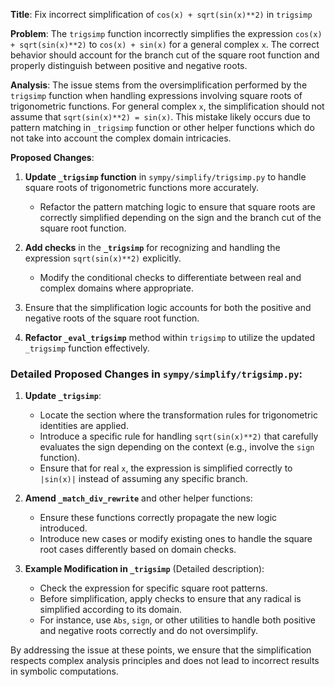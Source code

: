 **Title**: Fix incorrect simplification of `cos(x) + sqrt(sin(x)**2)` in `trigsimp`

**Problem**: The `trigsimp` function incorrectly simplifies the expression `cos(x) + sqrt(sin(x)**2)` to `cos(x) + sin(x)` for a general complex `x`. The correct behavior should account for the branch cut of the square root function and properly distinguish between positive and negative roots.

**Analysis**: The issue stems from the oversimplification performed by the `trigsimp` function when handling expressions involving square roots of trigonometric functions. For general complex `x`, the simplification should not assume that `sqrt(sin(x)**2) = sin(x)`. This mistake likely occurs due to pattern matching in `_trigsimp` function or other helper functions which do not take into account the complex domain intricacies.

**Proposed Changes**:

1. **Update `_trigsimp` function** in `sympy/simplify/trigsimp.py` to handle square roots of trigonometric functions more accurately.
   - Refactor the pattern matching logic to ensure that square roots are correctly simplified depending on the sign and the branch cut of the square root function.
   
2. **Add checks** in the **`_trigsimp`** for recognizing and handling the expression `sqrt(sin(x)**2)` explicitly.
   - Modify the conditional checks to differentiate between real and complex domains where appropriate.
   
3. Ensure that the simplification logic accounts for both the positive and negative roots of the square root function.

4. **Refactor `_eval_trigsimp`** method within `trigsimp` to utilize the updated `_trigsimp` function effectively.

### Detailed Proposed Changes in `sympy/simplify/trigsimp.py`:

1. **Update `_trigsimp`**:
   - Locate the section where the transformation rules for trigonometric identities are applied.
   - Introduce a specific rule for handling `sqrt(sin(x)**2)` that carefully evaluates the sign depending on the context (e.g., involve the `sign` function).
   - Ensure that for real `x`, the expression is simplified correctly to `|sin(x)|` instead of assuming any specific branch.

2. **Amend `_match_div_rewrite`** and other helper functions:
   - Ensure these functions correctly propagate the new logic introduced.
   - Introduce new cases or modify existing ones to handle the square root cases differently based on domain checks.

3. **Example Modification in `_trigsimp`** (Detailed description):
   - Check the expression for specific square root patterns.
   - Before simplification, apply checks to ensure that any radical is simplified according to its domain.
   - For instance, use `Abs`, `sign`, or other utilities to handle both positive and negative roots correctly and do not oversimplify.

By addressing the issue at these points, we ensure that the simplification respects complex analysis principles and does not lead to incorrect results in symbolic computations.